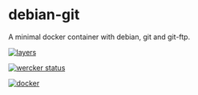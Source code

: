 # debian-git
A minimal docker container with debian, git and git-ftp.

[![layers](https://badge.imagelayers.io/samueldebruyn/debian-git:latest.svg "layers")](https://imagelayers.io/?images=samueldebruyn/debian-git:latest)

[![wercker status](https://app.wercker.com/status/789ab3a4e78451ce96c869da2d401d0b/m "wercker status")](https://app.wercker.com/project/bykey/789ab3a4e78451ce96c869da2d401d0b)

[![docker](http://dockeri.co/image/samueldebruyn/debian-git "docker")](https://registry.hub.docker.com/u/samueldebruyn/debian-git/)
